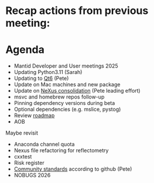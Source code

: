 # Recap actions from previous meeting:

# Agenda
- Mantid Developer and User meetings 2025
- Updating Python3.11 (Sarah)
- Updating to [Qt6](https://github.com/mantidproject/mantid/issues/38415) (Pete)
- Update on Mac machines and new package
- Update on [NeXus consolidation](https://github.com/mantidproject/mantid/issues/38332) (Pete leading effort)
- msvc and homebrew repos follow-up
- Pinning dependency versions during beta
- Optional dependencies (e.g. mslice, pystog)
- Review [roadmap](https://github.com/orgs/mantidproject/projects/47/views/1)
- AOB

Maybe revisit
- Anaconda channel quota
- Nexus file refactoring for reflectometry
- cxxtest
- Risk register
- [Community standards](https://github.com/mantidproject/mantid/community) according to github (Pete)
- NOBUGS 2026
